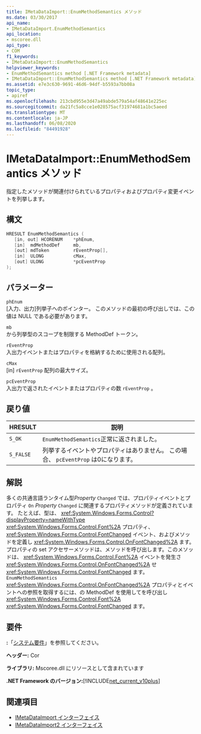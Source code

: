 ```yaml
---
title: IMetaDataImport::EnumMethodSemantics メソッド
ms.date: 03/30/2017
api_name:
- IMetaDataImport.EnumMethodSemantics
api_location:
- mscoree.dll
api_type:
- COM
f1_keywords:
- IMetaDataImport::EnumMethodSemantics
helpviewer_keywords:
- EnumMethodSemantics method [.NET Framework metadata]
- IMetaDataImport::EnumMethodSemantics method [.NET Framework metadata]
ms.assetid: e7e3c630-9691-46d6-94df-b5593a7bb08a
topic_type:
- apiref
ms.openlocfilehash: 213cbd955e3d47a49abde579a54af48641e225ec
ms.sourcegitcommit: da21fc5a8cce1e028575acf31974681a1bc5aeed
ms.translationtype: MT
ms.contentlocale: ja-JP
ms.lasthandoff: 06/08/2020
ms.locfileid: "84491928"
---
```

# <a name="imetadataimportenummethodsemantics-method"></a>IMetaDataImport::EnumMethodSemantics メソッド
指定したメソッドが関連付けられているプロパティおよびプロパティ変更イベントを列挙します。  
  
## <a name="syntax"></a>構文  
  
```cpp  
HRESULT EnumMethodSemantics (  
   [in, out] HCORENUM    *phEnum,  
   [in]  mdMethodDef     mb,
   [out] mdToken         rEventProp[],  
   [in]  ULONG           cMax,  
   [out] ULONG           *pcEventProp  
);  
```  
  
## <a name="parameters"></a>パラメーター  
 `phEnum`  
 [入力、出力]列挙子へのポインター。 このメソッドの最初の呼び出しでは、この値は NULL である必要があります。  
  
 `mb`  
 から列挙型のスコープを制限する MethodDef トークン。  
  
 `rEventProp`  
 入出力イベントまたはプロパティを格納するために使用される配列。  
  
 `cMax`  
 [in] `rEventProp` 配列の最大サイズ。  
  
 `pcEventProp`  
 入出力で返されたイベントまたはプロパティの数 `rEventProp` 。  
  
## <a name="return-value"></a>戻り値  
  
|HRESULT|説明|  
|-------------|-----------------|  
|`S_OK`|`EnumMethodSemantics`正常に返されました。|  
|`S_FALSE`|列挙するイベントやプロパティはありません。 この場合、 `pcEventProp` は0になります。|  
  
## <a name="remarks"></a>解説  
 多くの共通言語ランタイム型*Property* `Changed` では、プロパティイベントとプロパティ `On` *Property* `Changed` に関連するプロパティメソッドが定義されています。 たとえば、型は、 <xref:System.Windows.Forms.Control?displayProperty=nameWithType> <xref:System.Windows.Forms.Control.Font%2A> プロパティ、 <xref:System.Windows.Forms.Control.FontChanged> イベント、およびメソッドを定義し <xref:System.Windows.Forms.Control.OnFontChanged%2A> ます。 プロパティの set アクセサーメソッドは、メソッドを呼び出します。このメソッドは、 <xref:System.Windows.Forms.Control.Font%2A> イベントを発生さ <xref:System.Windows.Forms.Control.OnFontChanged%2A> せ <xref:System.Windows.Forms.Control.FontChanged> ます。 `EnumMethodSemantics` <xref:System.Windows.Forms.Control.OnFontChanged%2A> プロパティとイベントへの参照を取得するには、の MethodDef を使用してを呼び出し <xref:System.Windows.Forms.Control.Font%2A> <xref:System.Windows.Forms.Control.FontChanged> ます。  
  
## <a name="requirements"></a>要件  
 **:**「[システム要件](../../get-started/system-requirements.md)」を参照してください。  
  
 **ヘッダー:** Cor  
  
 **ライブラリ:** Mscoree.dll にリソースとして含まれています  
  
 **.NET Framework のバージョン:**[!INCLUDE[net_current_v10plus](../../../../includes/net-current-v10plus-md.md)]  
  
## <a name="see-also"></a>関連項目

- [IMetaDataImport インターフェイス](imetadataimport-interface.md)
- [IMetaDataImport2 インターフェイス](imetadataimport2-interface.md)
